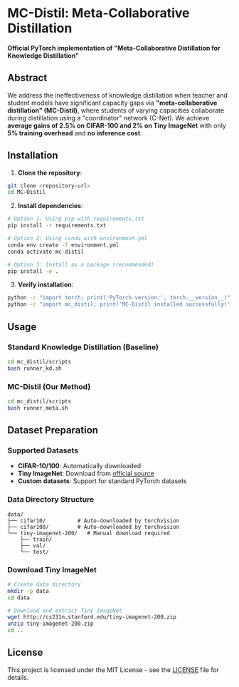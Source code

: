 # MC-Distil: Meta-Collaborative Distillation

**Official PyTorch implementation of "Meta-Collaborative Distillation for Knowledge Distillation"**

## Abstract

We address the ineffectiveness of knowledge distillation when teacher and student models have significant capacity gaps via **"meta-collaborative distillation" (MC-Distil)**, where students of varying capacities collaborate during distillation using a "coordinator" network (C-Net). We achieve **average gains of 2.5% on CIFAR-100 and 2% on Tiny ImageNet** with only **5% training overhead** and **no inference cost**.

## Installation

1. **Clone the repository**:
```bash
git clone <repository-url>
cd MC-Distil
```

2. **Install dependencies**:
```bash
# Option 1: Using pip with requirements.txt
pip install -r requirements.txt

# Option 2: Using conda with environment.yml
conda env create -f environment.yml
conda activate mc-distil

# Option 3: Install as a package (recommended)
pip install -e .
```

3. **Verify installation**:
```bash
python -c "import torch; print('PyTorch version:', torch.__version__)"
python -c "import mc_distil; print('MC-Distil installed successfully!')"
```

## Usage

### Standard Knowledge Distillation (Baseline)
```bash
cd mc_distil/scripts
bash runner_kd.sh
```

### MC-Distil (Our Method)
```bash
cd mc_distil/scripts
bash runner_meta.sh
```

## Dataset Preparation

### Supported Datasets
- **CIFAR-10/100**: Automatically downloaded
- **Tiny ImageNet**: Download from [official source](http://cs231n.stanford.edu/tiny-imagenet-200.zip)
- **Custom datasets**: Support for standard PyTorch datasets

### Data Directory Structure
```
data/
├── cifar10/          # Auto-downloaded by torchvision
├── cifar100/         # Auto-downloaded by torchvision  
└── tiny-imagenet-200/   # Manual download required
    ├── train/
    ├── val/
    └── test/
```

### Download Tiny ImageNet
```bash
# Create data directory
mkdir -p data
cd data

# Download and extract Tiny ImageNet
wget http://cs231n.stanford.edu/tiny-imagenet-200.zip
unzip tiny-imagenet-200.zip
cd ..
```

## License

This project is licensed under the MIT License - see the [LICENSE](LICENSE) file for details.